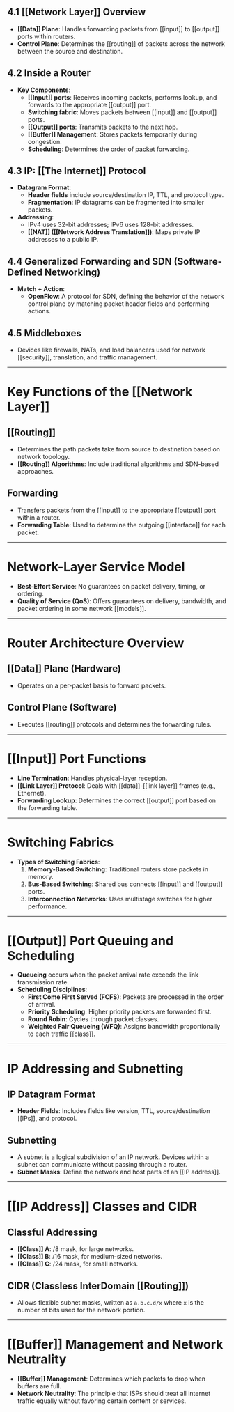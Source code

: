 ## 4.1 [[Network Layer]] Overview
- **[[Data]] Plane**: Handles forwarding packets from [[input]] to [[output]] ports within routers.
- **Control Plane**: Determines the [[routing]] of packets across the network between the source and destination.

## 4.2 Inside a Router
- **Key Components**:
  - **[[Input]] ports**: Receives incoming packets, performs lookup, and forwards to the appropriate [[output]] port.
  - **Switching fabric**: Moves packets between [[input]] and [[output]] ports.
  - **[[Output]] ports**: Transmits packets to the next hop.
  - **[[Buffer]] Management**: Stores packets temporarily during congestion.
  - **Scheduling**: Determines the order of packet forwarding.

## 4.3 IP: [[The Internet]] Protocol
- **Datagram Format**:
  - **Header fields** include source/destination IP, TTL, and protocol type.
  - **Fragmentation**: IP datagrams can be fragmented into smaller packets.
- **Addressing**:
  - IPv4 uses 32-bit addresses; IPv6 uses 128-bit addresses.
  - **[[NAT]] ([[Network Address Translation]])**: Maps private IP addresses to a public IP.

## 4.4 Generalized Forwarding and SDN (Software-Defined Networking)
- **Match + Action**:
  - **OpenFlow**: A protocol for SDN, defining the behavior of the network control plane by matching packet header fields and performing actions.
  
## 4.5 Middleboxes
- Devices like firewalls, NATs, and load balancers used for network [[security]], translation, and traffic management.

---

# Key Functions of the [[Network Layer]]

## [[Routing]]
- Determines the path packets take from source to destination based on network topology.
- **[[Routing]] Algorithms**: Include traditional algorithms and SDN-based approaches.

## Forwarding
- Transfers packets from the [[input]] to the appropriate [[output]] port within a router.
- **Forwarding Table**: Used to determine the outgoing [[interface]] for each packet.

---

# Network-Layer Service Model
- **Best-Effort Service**: No guarantees on packet delivery, timing, or ordering.
- **Quality of Service (QoS)**: Offers guarantees on delivery, bandwidth, and packet ordering in some network [[models]].

---

# Router Architecture Overview

## [[Data]] Plane (Hardware)
- Operates on a per-packet basis to forward packets.

## Control Plane (Software)
- Executes [[routing]] protocols and determines the forwarding rules.

---

# [[Input]] Port Functions
- **Line Termination**: Handles physical-layer reception.
- **[[Link Layer]] Protocol**: Deals with [[data]]-[[link layer]] frames (e.g., Ethernet).
- **Forwarding Lookup**: Determines the correct [[output]] port based on the forwarding table.

---

# Switching Fabrics
- **Types of Switching Fabrics**:
  1. **Memory-Based Switching**: Traditional routers store packets in memory.
  2. **Bus-Based Switching**: Shared bus connects [[input]] and [[output]] ports.
  3. **Interconnection Networks**: Uses multistage switches for higher performance.

---

# [[Output]] Port Queuing and Scheduling
- **Queueing** occurs when the packet arrival rate exceeds the link transmission rate.
- **Scheduling Disciplines**:
  - **First Come First Served (FCFS)**: Packets are processed in the order of arrival.
  - **Priority Scheduling**: Higher priority packets are forwarded first.
  - **Round Robin**: Cycles through packet classes.
  - **Weighted Fair Queueing (WFQ)**: Assigns bandwidth proportionally to each traffic [[class]].

---

# IP Addressing and Subnetting

## IP Datagram Format
- **Header Fields**: Includes fields like version, TTL, source/destination [[IPs]], and protocol.

## Subnetting
- A subnet is a logical subdivision of an IP network. Devices within a subnet can communicate without passing through a router.
- **Subnet Masks**: Define the network and host parts of an [[IP address]].

---

# [[IP Address]] Classes and CIDR

## Classful Addressing
- **[[Class]] A**: /8 mask, for large networks.
- **[[Class]] B**: /16 mask, for medium-sized networks.
- **[[Class]] C**: /24 mask, for small networks.

## CIDR (Classless InterDomain [[Routing]])
- Allows flexible subnet masks, written as `a.b.c.d/x` where `x` is the number of bits used for the network portion.

---

# [[Buffer]] Management and Network Neutrality
- **[[Buffer]] Management**: Determines which packets to drop when buffers are full.
- **Network Neutrality**: The principle that ISPs should treat all internet traffic equally without favoring certain content or services.
